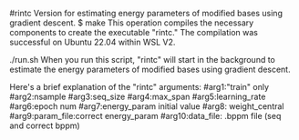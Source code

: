 #rintc Version for estimating energy parameters of modified bases using gradient descent.
$ make
This operation compiles the necessary components to create the executable "rintc."
The compilation was successful on Ubuntu 22.04 within WSL V2.


./run.sh
When you run this script, "rintc" will start in the background to estimate the energy parameters of modified bases using gradient descent.

Here's a brief explanation of the "rintc" arguments:
#arg1:"train" only
#arg2:nsample
#arg3:seq_size
#arg4:max_span
#arg5:learning_rate
#arg6:epoch num
#arg7:energy_param initial value
#arg8: weight_central
#arg9:param_file:correct energy_param
#arg10:data_file: .bppm file (seq and correct bppm)
